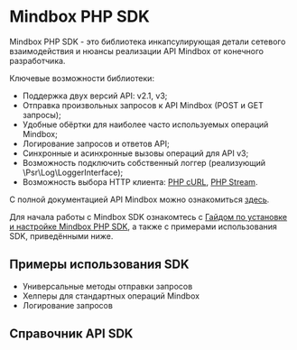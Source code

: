 # Mindbox PHP SDK

Mindbox PHP SDK - это библиотека инкапсулирующая детали сетевого взаимодействия и нюансы реализации API Mindbox от конечного разработчика.

Ключевые возможности библиотеки:
* Поддержка двух версий API: v2.1, v3;
* Отправка произвольных запросов к API Mindbox (POST и GET запросы);
* Удобные обёртки для наиболее часто используемых операций Mindbox;
* Логирование запросов и ответов API;
* Синхронные и асинхронные вызовы операций для API v3;
* Возможность подключить собственный логгер (реализующий \Psr\Log\LoggerInterface);
* Возможность выбора HTTP клиента: [PHP cURL](http://php.net/manual/ru/book.curl.php), [PHP Stream](http://php.net/manual/ru/book.stream.php).

С полной документацией API Mindbox можно ознакомиться [здесь](https://developers.mindbox.ru/docs/v3).

Для начала работы с Mindbox SDK ознакомтесь с [Гайдом по установке и настройке Mindbox PHP SDK](./getting_started.md), а также с примерами использования SDK, приведёнными ниже.

## Примеры использования SDK

* Универсальные методы отправки запросов
* Хелперы для стандартных операций Mindbox
* Логирование запросов

## Справочник API SDK